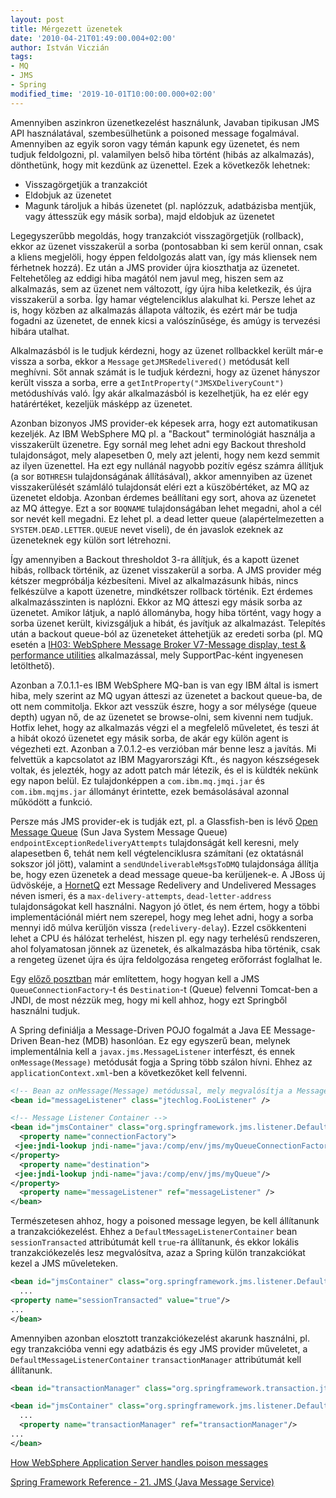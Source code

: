```yaml
---
layout: post
title: Mérgezett üzenetek
date: '2010-04-21T01:49:00.004+02:00'
author: István Viczián
tags:
- MQ
- JMS
- Spring
modified_time: '2019-10-01T10:00:00.000+02:00'
---
```


Amennyiben aszinkron üzenetkezelést használunk, Javaban tipikusan JMS
API használatával, szembesülhetünk a poisoned message fogalmával.
Amennyiben az egyik soron vagy témán kapunk egy üzenetet, és nem tudjuk
feldolgozni, pl. valamilyen belső hiba történt (hibás az alkalmazás),
dönthetünk, hogy mit kezdünk az üzenettel. Ezek a következők lehetnek:

-   Visszagörgetjük a tranzakciót
-   Eldobjuk az üzenetet
-   Magunk tároljuk a hibás üzenetet (pl. naplózzuk, adatbázisba
    mentjük, vagy áttesszük egy másik sorba), majd eldobjuk az üzenetet

Legegyszerűbb megoldás, hogy tranzakciót visszagörgetjük (rollback),
ekkor az üzenet visszakerül a sorba (pontosabban ki sem kerül onnan,
csak a kliens megjelöli, hogy éppen feldolgozás alatt van, így más
kliensek nem férhetnek hozzá). Ez után a JMS provider újra kioszthatja
az üzenetet. Feltehetőleg az eddigi hiba magától nem javul meg, hiszen
sem az alkalmazás, sem az üzenet nem változott, így újra hiba
keletkezik, és újra visszakerül a sorba. Így hamar végtelenciklus
alakulhat ki. Persze lehet az is, hogy közben az alkalmazás állapota
változik, és ezért már be tudja fogadni az üzenetet, de ennek kicsi a
valószínűsége, és amúgy is tervezési hibára utalhat.

Alkalmazásból is le tudjuk kérdezni, hogy az üzenet rollbackkel került
már-e vissza a sorba, ekkor a `Message` `getJMSRedelivered()`
metódusát kell meghívni. Sőt annak számát is le tudjuk kérdezni, hogy az
üzenet hányszor került vissza a sorba, erre a
`getIntProperty("JMSXDeliveryCount")` metódushívás való. Így akár
alkalmazásból is kezelhetjük, ha ez elér egy határértéket, kezeljük
másképp az üzenetet.

Azonban bizonyos JMS provider-ek képesek arra, hogy ezt automatikusan
kezeljék. Az IBM WebSphere MQ pl. a "Backout" terminológiát használja a
visszakerült üzenetre. Egy sornál meg lehet adni egy Backout threshold
tulajdonságot, mely alapesetben 0, mely azt jelenti, hogy nem kezd
semmit az ilyen üzenettel. Ha ezt egy nullánál nagyobb pozitív egész
számra állítjuk (a sor `BOTHRESH` tulajdonságának állításával), akkor
amennyiben az üzenet visszakerülését számláló tulajdonsát eléri ezt a
küszöbértéket, az MQ az üzenetet eldobja. Azonban érdemes beállítani egy
sort, ahova az üzenetet az MQ áttegye. Ezt a sor `BOQNAME` tulajdonságában
lehet megadni, ahol a cél sor nevét kell megadni. Ez lehet pl. a dead
letter queue (alapértelmezetten a `SYSTEM.DEAD.LETTER.QUEUE` nevet
viseli), de én javaslok ezeknek az üzeneteknek egy külön sort
létrehozni.

Így amennyiben a Backout thresholdot 3-ra állítjuk, és a kapott üzenet
hibás, rollback történik, az üzenet visszakerül a sorba. A JMS provider
még kétszer megpróbálja kézbesíteni. Mivel az alkalmazásunk hibás, nincs
felkészülve a kapott üzenetre, mindkétszer rollback történik. Ezt
érdemes alkalmazásszinten is naplózni. Ekkor az MQ átteszi egy másik
sorba az üzenetet. Amikor látjuk, a napló állományba, hogy hiba történt,
vagy hogy a sorba üzenet került, kivizsgáljuk a hibát, és javítjuk az
alkalmazást. Telepítés után a backout queue-ból az üzeneteket áttehetjük
az eredeti sorba (pl. MQ esetén a [IH03: WebSphere Message Broker
V7-Message display, test & performance
utilities](https://www.ibm.com/support/pages/ih03-withdrawn-websphere-message-broker-message-display-test-performance-utilities)
alkalmazással, mely SupportPac-ként ingyenesen letölthető).

Azonban a 7.0.1.1-es IBM WebSphere MQ-ban is van egy IBM által is ismert
hiba, mely
szerint az MQ ugyan átteszi az üzenetet a backout queue-ba, de ott nem
commitolja. Ekkor azt vesszük észre, hogy a sor mélysége (queue depth)
ugyan nő, de az üzenetet se browse-olni, sem kivenni nem tudjuk. Hotfix
lehet, hogy az alkalmazás végzi el a megfelelő műveletet, és teszi át a
hibát okozó üzenetet egy másik sorba, de akár egy külön agent is
végezheti ezt. Azonban a 7.0.1.2-es verzióban már benne lesz a javítás.
Mi felvettük a kapcsolatot az IBM Magyarországi Kft., és nagyon
készségesek voltak, és jelezték, hogy az adott patch már létezik, és el
is küldték nekünk egy napon belül. Ez tulajdonképpen a
`com.ibm.mq.jmqi.jar` és `com.ibm.mqjms.jar` állományt érintette, ezek
bemásolásával azonnal működött a funkció.

Persze más JMS provider-ek is tudják ezt, pl. a Glassfish-ben is lévő
[Open Message Queue](https://mq.dev.java.net/) (Sun Java System Message
Queue) `endpointExceptionRedeliveryAttempts` tulajdonságát kell keresni,
mely alapesetben 6, tehát nem kell végtelenciklusra számítani (ez
oktatásnál sokszor jól jött), valamint a `sendUndeliverableMsgsToDMQ`
tulajdonsága állítja be, hogy ezen üzenetek a dead message queue-ba
kerüljenek-e. A JBoss új üdvöskéje, a
[HornetQ](http://jboss.org/hornetq) ezt Message Redelivery and
Undelivered Messages néven ismeri, és a `max-delivery-attempts`,
`dead-letter-address` tulajdonságokat kell használni. Nagyon jó ötlet, és
nem értem, hogy a többi implementációnál miért nem szerepel, hogy meg
lehet adni, hogy a sorba mennyi idő múlva kerüljön vissza
(`redelivery-delay`). Ezzel csökkenteni lehet a CPU és hálózat terhelést,
hiszen pl. egy nagy terhelésű rendszeren, ahol folyamatosan jönnek az
üzenetek, és alkalmazásba hiba történik, csak a rengeteg üzenet újra és
újra feldolgozása rengeteg erőforrást foglalhat le.

Egy [előző posztban](/2003/01/05/ibm-websphere-mq.html) már említettem,
hogy hogyan kell a JMS `QueueConnectionFactory`-t és `Destination`-t (Queue)
felvenni Tomcat-ben a JNDI, de most nézzük meg, hogy mi kell ahhoz, hogy
ezt Springből használni tudjuk.

A Spring definiálja a Message-Driven POJO fogalmát a Java EE
Message-Driven Bean-hez (MDB) hasonlóan. Ez egy egyszerű bean, melynek
implementálnia kell a `javax.jms.MessageListener` interfészt, és ennek
`onMessage(Message)` metódusát fogja a Spring több szálon hívni. Ehhez az
`applicationContext.xml`-ben a következőket kell felvenni.

```xml
<!-- Bean az onMessage(Message) metódussal, mely megvalósítja a MessageListener interfészt -->
<bean id="messageListener" class="jtechlog.FooListener" />

<!-- Message Listener Container -->
<bean id="jmsContainer" class="org.springframework.jms.listener.DefaultMessageListenerContainer">
  <property name="connectionFactory">
 <jee:jndi-lookup jndi-name="java:/comp/env/jms/myQueueConnectionFactory"/>
</property>
  <property name="destination">
 <jee:jndi-lookup jndi-name="java:/comp/env/jms/myQueue"/>
</property>
  <property name="messageListener" ref="messageListener" />
</bean>
```

Természetesen ahhoz, hogy a poisoned message legyen, be kell állítanunk
a tranzakciókezelést. Ehhez a `DefaultMessageListenerContainer` bean
`sessionTransacted` attribútumát kell `true`-ra állítanunk, és ekkor lokális
tranzakciókezelés lesz megvalósítva, azaz a Spring külön tranzakciókat
kezel a JMS műveleteken.

```xml
<bean id="jmsContainer" class="org.springframework.jms.listener.DefaultMessageListenerContainer">
  ...
<property name="sessionTransacted" value="true"/>
...
</bean>
```

Amennyiben azonban elosztott tranzakciókezelést akarunk használni, pl.
egy tranzakcióba venni egy adatbázis és egy JMS provider műveletet, a
`DefaultMessageListenerContainer` `transactionManager` attribútumát kell
állítanunk.

```xml
<bean id="transactionManager" class="org.springframework.transaction.jta.JtaTransactionManager"/>

<bean id="jmsContainer" class="org.springframework.jms.listener.DefaultMessageListenerContainer">
  ...
  <property name="transactionManager" ref="transactionManager"/>
...
</bean>
```

[How WebSphere Application Server handles poison
messages](http://www.ibm.com/developerworks/websphere/library/techarticles/0405_titheridge/0405_titheridge.html)

[Spring Framework Reference - 21. JMS (Java Message
Service)](http://static.springsource.org/spring/docs/3.0.x/spring-framework-reference/html/jms.html)
